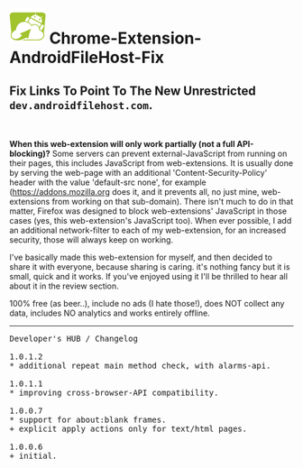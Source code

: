 <h1><img src="resources/icon.png" height="64" width="64"/> Chrome-Extension-AndroidFileHost-Fix</h1>

<h2>Fix Links To Point To The New Unrestricted <code>dev.androidfilehost.com</code>.</h2>

<img width="1" height="1" src="resources/screenshot_1.png"/>


<strong>When this web-extension will only work partially (not a full API-blocking)?</strong>
Some servers can prevent external-JavaScript from running on their pages, this includes JavaScript from web-extensions. It is usually done by serving the web-page with an additional 'Content-Security-Policy' header with the value 'default-src none', for example (https://addons.mozilla.org does it, and it prevents all, no just mine, web-extensions from working on that sub-domain). There isn't much to do in that matter, Firefox was designed to block web-extensions' JavaScript in those cases (yes, this web-extension's JavaScript too). When ever possible, I add an additional network-filter to each of my web-extension, for an increased security, those will always keep on working.

I've basically made this web-extension for myself, and then decided to share it with everyone, because sharing is caring. it's nothing fancy but it is small, quick and it works. If you've enjoyed using it I'll be thrilled to hear all about it in the review section. 

100% free (as beer..), include no ads (I hate those!), does NOT collect any data, includes NO analytics and works entirely offline.

<hr/>

<pre>
Developer's HUB / Changelog

1.0.1.2
* additional repeat main method check, with alarms-api.

1.0.1.1
* improving cross-browser-API compatibility.

1.0.0.7
* support for about:blank frames.
+ explicit apply actions only for text/html pages.

1.0.0.6
+ initial.
</pre>

<!-- <a href="https://paypal.me/e1adkarak0"><img src="https://www.paypalobjects.com/webstatic/mktg/Logo/pp-logo-100px.png" alt="PayPal Donation"></a> -->
